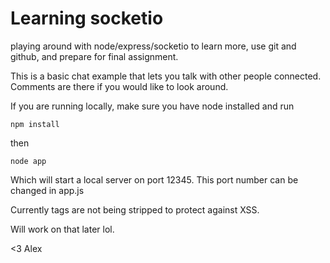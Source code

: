 Learning socketio
===

playing around with node/express/socketio to learn more, use git and github, and prepare for final assignment.

This is a basic chat example that lets you talk with other people connected. Comments are there if you would like to look around.

If you are running locally, make sure you have node installed and run 
```
npm install
```

then

```
node app
```
Which will start a local server on port 12345. This port number can be changed in app.js

Currently tags are not being stripped to protect against XSS.

Will work on that later lol.

<3
Alex